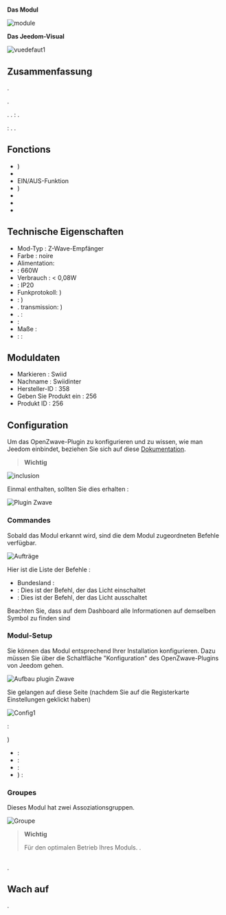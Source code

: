 # 

**Das Modul**

![module](images/swiid.inter/module.jpg)

**Das Jeedom-Visual**

![vuedefaut1](images/swiid.inter/vuedefaut1.jpg)

## Zusammenfassung

.

.

. .  : .

 : . .

## Fonctions

-   )
-   
-   EIN/AUS-Funktion
-   )
-   
-   
-   

## Technische Eigenschaften

-   Mod-Typ : Z-Wave-Empfänger
-   Farbe : noire
-   Alimentation: 
-    : 660W
-   Verbrauch : &lt; 0,08W
-   : IP20
-   Funkprotokoll: )
-    : )
-   . transmission: )
-   .  : 
-    : 
-   Maße : 
-    : :

## Moduldaten

-   Markieren : Swiid
-   Nachname : Swiidinter
-   Hersteller-ID : 358
-   Geben Sie Produkt ein : 256
-   Produkt ID : 256

## Configuration

Um das OpenZwave-Plugin zu konfigurieren und zu wissen, wie man Jeedom einbindet, beziehen Sie sich auf diese [Dokumentation](https://doc.jeedom.com/de_DE/plugins/automation%20protocol/openzwave/).

> **Wichtig**
>
> 

![inclusion](images/swiid.inter/inclusion.jpg)

Einmal enthalten, sollten Sie dies erhalten :

![Plugin Zwave](images/swiid.inter/information.jpg)

### Commandes

Sobald das Modul erkannt wird, sind die dem Modul zugeordneten Befehle verfügbar.

![Aufträge](images/swiid.inter/commandes.jpg)

Hier ist die Liste der Befehle :

-   Bundesland : 
-    : Dies ist der Befehl, der das Licht einschaltet
-    : Dies ist der Befehl, der das Licht ausschaltet

Beachten Sie, dass auf dem Dashboard alle Informationen auf demselben Symbol zu finden sind

### Modul-Setup

Sie können das Modul entsprechend Ihrer Installation konfigurieren. Dazu müssen Sie über die Schaltfläche "Konfiguration" des OpenZwave-Plugins von Jeedom gehen.

![Aufbau plugin Zwave](images/plugin/bouton_configuration.jpg)

Sie gelangen auf diese Seite (nachdem Sie auf die Registerkarte Einstellungen geklickt haben)

![Config1](images/swiid.inter/config1.jpg)

 :

)

-    : 
-    : 
-    : 
-   ) : 

### Groupes

Dieses Modul hat zwei Assoziationsgruppen.

![Groupe](images/swiid.inter/groupe.jpg)

> **Wichtig**
>
> Für den optimalen Betrieb Ihres Moduls. .

## 

.

## Wach auf

.
